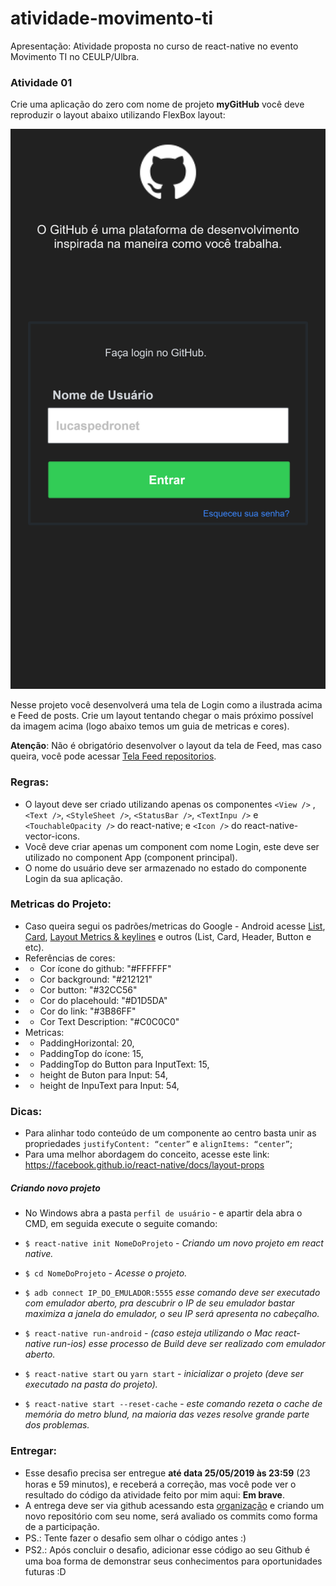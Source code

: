 # atividade-movimento-ti

Apresentação: Atividade proposta no curso de react-native no evento Movimento TI no CEULP/Ulbra.

### Atividade 01

Crie uma aplicação do zero com nome de projeto **myGitHub** você deve reproduzir o layout abaixo utilizando FlexBox layout:

![Tela de Login](./assets/Login.png)

Nesse projeto você desenvolverá uma tela de Login como a ilustrada acima e Feed de posts. Crie um layout tentando chegar o mais próximo possível da imagem acima (logo abaixo temos um guia de metricas e cores).

**Atenção**: Não é obrigatório desenvolver o layout da tela de Feed, mas caso queira, você pode acessar [Tela Feed repositorios](./assets/Repositorios.png).

### Regras:

- O layout deve ser criado utilizando apenas os componentes `<View />` , `<Text />`, `<StyleSheet />`, `<StatusBar />`, `<TextInpu />` e `<TouchableOpacity />` do react-native; e `<Icon />` do react-native-vector-icons.
- Você deve criar apenas um component com nome Login, este deve ser utilizado no component App (component principal).
- O nome do usuário deve ser armazenado no estado do componente Login da sua aplicação.

### Metricas do Projeto:

- Caso queira segui os padrões/metricas do Google - Android acesse [List](https://material.io/archive/guidelines/components/lists.html#lists-specs), [Card](https://material.io/archive/guidelines/components/cards.html#cards-content), [Layout Metrics & keylines](https://material.io/archive/guidelines/layout/metrics-keylines.html#metrics-keylines-keylines-spacing) e outros (List, Card, Header, Button e etc).
- Referências de cores:
- - Cor ícone do github: "#FFFFFF"
- - Cor background: "#212121"
- - Cor button: "#32CC56"
- - Cor do placehould: "#D1D5DA"
- - Cor do link: "#3B86FF"
- - Cor Text Description: "#C0C0C0"
- Metricas:
- - PaddingHorizontal: 20,
- - PaddingTop do ícone: 15,
- - PaddingTop do Button para InputText: 15,
- - height de Buton para Input: 54,
- - height de InpuText para Input: 54,

### Dicas:

- Para alinhar todo conteúdo de um componente ao centro basta unir as propriedades `justifyContent: “center”` e `alignItems: “center”`;
- Para uma melhor abordagem do conceito, acesse este link: https://facebook.github.io/react-native/docs/layout-props

##### Criando novo projeto

- No Windows abra a pasta `perfil de usuário` - e apartir dela abra o CMD, em seguida execute o seguite comando:

- `$ react-native init NomeDoProjeto` - _Criando um novo projeto em react native._

- `$ cd NomeDoProjeto` - _Acesse o projeto._

- `$ adb connect IP_DO_EMULADOR:5555` _esse comando deve ser executado com emulador aberto, pra descubrir o IP de seu emulador bastar maximiza a janela do emulador, o seu IP será apresenta no cabeçalho._

- `$ react-native run-android` - _(caso esteja utilizando o Mac react-native run-ios) esse processo de Build deve ser realizado com emulador aberto._

- `$ react-native start` ou `yarn start` - _inicializar o projeto (deve ser executado na pasta do projeto)._

- `$ react-native start --reset-cache` - _este comando rezeta o cache de memória do metro blund, na maioria das vezes resolve grande parte dos problemas._

### Entregar:

- Esse desaﬁo precisa ser entregue **até data 25/05/2019 às 23:59** (23 horas e 59 minutos), e receberá a correção, mas você pode ver o resultado do código da atividade feito por mim aqui: **Em brave**.
- A entrega deve ser via github acessando esta [organização](https://github.com/curso-de-react-native-movimento-ti) e criando um novo repositório com seu nome, será avaliado os commits como forma de a participação.
- PS.: Tente fazer o desaﬁo sem olhar o código antes :)
- PS2.: Após concluir o desaﬁo, adicionar esse código ao seu Github é uma boa forma de demonstrar seus conhecimentos para oportunidades futuras :D
